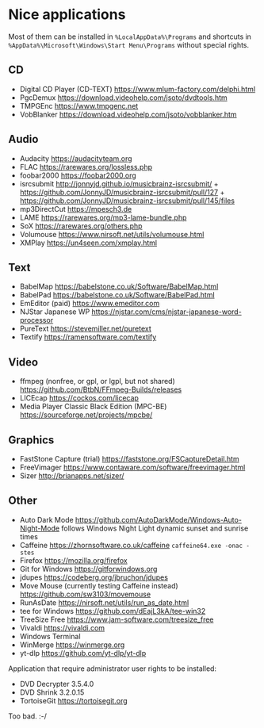 Nice applications
=================

Most of them can be installed in `%LocalAppData%\Programs` and shortcuts in `%AppData%\Microsoft\Windows\Start Menu\Programs` without special rights.

CD
--

- Digital CD Player (CD-TEXT) https://www.mlum-factory.com/delphi.html
- PgcDemux https://download.videohelp.com/jsoto/dvdtools.htm
- TMPGEnc https://www.tmpgenc.net
- VobBlanker https://download.videohelp.com/jsoto/vobblanker.htm


Audio
-----

- Audacity https://audacityteam.org
- FLAC https://rarewares.org/lossless.php
- foobar2000 https://foobar2000.org
- isrcsubmit http://jonnyjd.github.io/musicbrainz-isrcsubmit/ + https://github.com/JonnyJD/musicbrainz-isrcsubmit/pull/127 + https://github.com/JonnyJD/musicbrainz-isrcsubmit/pull/145/files
- mp3DirectCut https://mpesch3.de
- LAME https://rarewares.org/mp3-lame-bundle.php
- SoX https://rarewares.org/others.php
- Volumouse https://www.nirsoft.net/utils/volumouse.html
- XMPlay https://un4seen.com/xmplay.html


Text
----

- BabelMap https://babelstone.co.uk/Software/BabelMap.html
- BabelPad https://babelstone.co.uk/Software/BabelPad.html
- EmEditor (paid) https://www.emeditor.com
- NJStar Japanese WP https://njstar.com/cms/njstar-japanese-word-processor
- PureText https://stevemiller.net/puretext
- Textify https://ramensoftware.com/textify


Video
-----

- ffmpeg (nonfree, or gpl, or lgpl, but not shared) https://github.com/BtbN/FFmpeg-Builds/releases
- LICEcap https://cockos.com/licecap
- Media Player Classic Black Edition (MPC-BE) https://sourceforge.net/projects/mpcbe/


Graphics
--------

- FastStone Capture (trial) https://faststone.org/FSCaptureDetail.htm
- FreeVimager https://www.contaware.com/software/freevimager.html
- Sizer http://brianapps.net/sizer/


Other
-----

- Auto Dark Mode https://github.com/AutoDarkMode/Windows-Auto-Night-Mode follows Windows Night Light dynamic sunset and sunrise times
- Caffeine https://zhornsoftware.co.uk/caffeine `caffeine64.exe -onac -stes`
- Firefox https://mozilla.org/firefox
- Git for Windows https://gitforwindows.org
- jdupes https://codeberg.org/jbruchon/jdupes
- Move Mouse (currently testing Caffeine instead) https://github.com/sw3103/movemouse
- RunAsDate https://nirsoft.net/utils/run_as_date.html
- tee for Windows https://github.com/dEajL3kA/tee-win32
- TreeSize Free https://www.jam-software.com/treesize_free
- Vivaldi https://vivaldi.com
- Windows Terminal
- WinMerge https://winmerge.org
- yt-dlp https://github.com/yt-dlp/yt-dlp


Application that require administrator user rights to be installed:

- DVD Decrypter 3.5.4.0
- DVD Shrink 3.2.0.15
- TortoiseGit https://tortoisegit.org

Too bad. :-/
